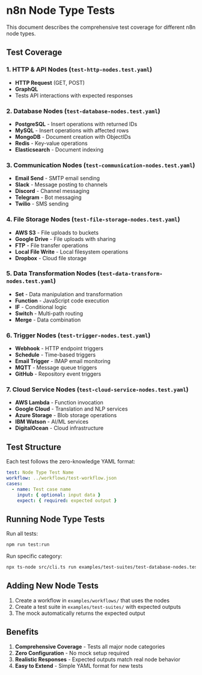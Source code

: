 # n8n Node Type Tests

This document describes the comprehensive test coverage for different n8n node types.

## Test Coverage

### 1. **HTTP & API Nodes** (`test-http-nodes.test.yaml`)
- **HTTP Request** (GET, POST)
- **GraphQL**
- Tests API interactions with expected responses

### 2. **Database Nodes** (`test-database-nodes.test.yaml`)
- **PostgreSQL** - Insert operations with returned IDs
- **MySQL** - Insert operations with affected rows
- **MongoDB** - Document creation with ObjectIDs
- **Redis** - Key-value operations
- **Elasticsearch** - Document indexing

### 3. **Communication Nodes** (`test-communication-nodes.test.yaml`)
- **Email Send** - SMTP email sending
- **Slack** - Message posting to channels
- **Discord** - Channel messaging
- **Telegram** - Bot messaging
- **Twilio** - SMS sending

### 4. **File Storage Nodes** (`test-file-storage-nodes.test.yaml`)
- **AWS S3** - File uploads to buckets
- **Google Drive** - File uploads with sharing
- **FTP** - File transfer operations
- **Local File Write** - Local filesystem operations
- **Dropbox** - Cloud file storage

### 5. **Data Transformation Nodes** (`test-data-transform-nodes.test.yaml`)
- **Set** - Data manipulation and transformation
- **Function** - JavaScript code execution
- **IF** - Conditional logic
- **Switch** - Multi-path routing
- **Merge** - Data combination

### 6. **Trigger Nodes** (`test-trigger-nodes.test.yaml`)
- **Webhook** - HTTP endpoint triggers
- **Schedule** - Time-based triggers
- **Email Trigger** - IMAP email monitoring
- **MQTT** - Message queue triggers
- **GitHub** - Repository event triggers

### 7. **Cloud Service Nodes** (`test-cloud-service-nodes.test.yaml`)
- **AWS Lambda** - Function invocation
- **Google Cloud** - Translation and NLP services
- **Azure Storage** - Blob storage operations
- **IBM Watson** - AI/ML services
- **DigitalOcean** - Cloud infrastructure

## Test Structure

Each test follows the zero-knowledge YAML format:

```yaml
test: Node Type Test Name
workflow: ../workflows/test-workflow.json
cases:
  - name: Test case name
    input: { optional: input data }
    expect: { required: expected output }
```

## Running Node Type Tests

Run all tests:
```bash
npm run test:run
```

Run specific category:
```bash
npx ts-node src/cli.ts run examples/test-suites/test-database-nodes.test.yaml
```

## Adding New Node Tests

1. Create a workflow in `examples/workflows/` that uses the nodes
2. Create a test suite in `examples/test-suites/` with expected outputs
3. The mock automatically returns the expected output

## Benefits

1. **Comprehensive Coverage** - Tests all major node categories
2. **Zero Configuration** - No mock setup required
3. **Realistic Responses** - Expected outputs match real node behavior
4. **Easy to Extend** - Simple YAML format for new tests